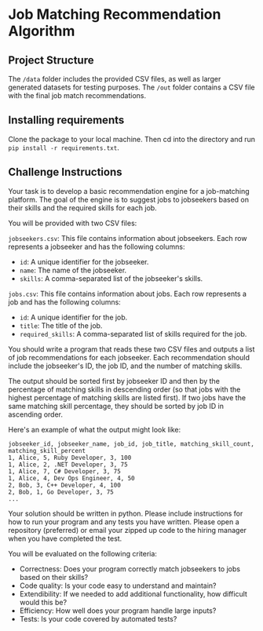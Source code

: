 # Job Matching Recommendation Algorithm

## Project Structure
The `/data` folder includes the provided CSV files, as well as larger generated datasets for testing purposes. The `/out` folder contains a CSV file with the final job match recommendations.

## Installing requirements
Clone the package to your local machine. Then cd into the directory and run `pip install -r requirements.txt`.

## Challenge Instructions

Your task is to develop a basic recommendation engine for a job-matching platform. The goal of the engine is to suggest jobs to jobseekers based on their skills and the required skills for each job.

You will be provided with two CSV files:

`jobseekers.csv`: This file contains information about jobseekers. Each row represents a jobseeker and has the following columns:

* `id`: A unique identifier for the jobseeker.
* `name`: The name of the jobseeker.
* `skills`: A comma-separated list of the jobseeker's skills.

`jobs.csv`: This file contains information about jobs. Each row represents a job and has the following columns:

* `id`: A unique identifier for the job.
* `title`: The title of the job.
* `required_skills`: A comma-separated list of skills required for the job.

You should write a program that reads these two CSV files and outputs a list of job recommendations for each jobseeker. Each recommendation should include the jobseeker's ID, the job ID, and the number of matching skills.

The output should be sorted first by jobseeker ID and then by the percentage of matching skills in descending order (so that jobs with the highest percentage of matching skills are listed first). If two jobs have the same matching skill percentage, they should be sorted by job ID in ascending order.

Here's an example of what the output might look like:

```
jobseeker_id, jobseeker_name, job_id, job_title, matching_skill_count, matching_skill_percent
1, Alice, 5, Ruby Developer, 3, 100
1, Alice, 2, .NET Developer, 3, 75
1, Alice, 7, C# Developer, 3, 75
1, Alice, 4, Dev Ops Engineer, 4, 50
2, Bob, 3, C++ Developer, 4, 100
2, Bob, 1, Go Developer, 3, 75
...
```

Your solution should be written in python. Please include instructions for how to run your program and any tests you have written.
Please open a repository (preferred) or email your zipped up code to the hiring manager when you have completed the test.

You will be evaluated on the following criteria:

* Correctness: Does your program correctly match jobseekers to jobs based on their skills?
* Code quality: Is your code easy to understand and maintain?
* Extendibility: If we needed to add additional functionality, how difficult would this be?
* Efficiency: How well does your program handle large inputs?
* Tests: Is your code covered by automated tests?
